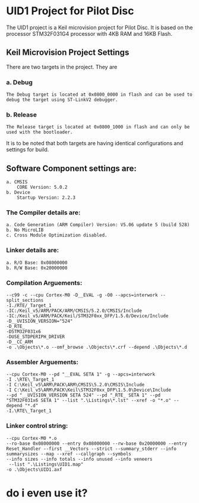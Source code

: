 # UID1 Project for Pilot Disc

The UID1 project is a Keil microvision project for Pilot Disc.
It is based on the processor STM32F031G4 processor with 4KB RAM and 16KB Flash.

## Keil Microvision Project Settings

There are two targets in the project. They are
###	a. Debug 
	The Debug target is located at 0x0800_0000 in flash and can be used to debug the target using ST-LinkV2 debugger.
###	b. Release
	The Release target is located at 0x0800_1000 in flash and can only be used with the bootloader.

It is to be noted that both targets are having identical configurations and settings for build.

## Software Component settings are:
	a. CMSIS
		CORE Version: 5.0.2
	b. Device
		Startup Version: 2.2.3

### The Compiler details are:
	a. Code Generation (ARM Compiler) Version: V5.06 update 5 (build 528)
	b. No MicroLIB
	c. Cross Module Optimization disabled.

### Linker details are:
	a. R/O Base: 0x08000000
	b. R/W Base: 0x20000000

### Compilation Arguements:
	--c99 -c --cpu Cortex-M0 -D__EVAL -g -O0 --apcs=interwork --split_sections 
	-I./RTE/_Target_1
	-IC:/Keil_v5/ARM/PACK/ARM/CMSIS/5.2.0/CMSIS/Include
	-IC:/Keil_v5/ARM/PACK/Keil/STM32F0xx_DFP/1.5.0/Device/Include
	-D__UVISION_VERSION="524"
	-D_RTE_
	-DSTM32F031x6
	-DUSE_STDPERIPH_DRIVER
	-D__CC_ARM
	-o .\Objects\*.o --omf_browse .\Objects\*.crf --depend .\Objects\*.d 

### Assembler Arguements:
	--cpu Cortex-M0 --pd "__EVAL SETA 1" -g --apcs=interwork 
	-I .\RTE\_Target_1 
	-I C:\Keil_v5\ARM\PACK\ARM\CMSIS\5.2.0\CMSIS\Include 
	-I C:\Keil_v5\ARM\PACK\Keil\STM32F0xx_DFP\1.5.0\Device\Include 
	--pd "__UVISION_VERSION SETA 524" --pd "_RTE_ SETA 1" --pd "STM32F031x6 SETA 1" --list ".\Listings\*.lst" --xref -o "*.o" --depend "*.d" 
	-I.\RTE\_Target_1

### Linker control string:
	--cpu Cortex-M0 *.o 
	--ro-base 0x08000000 --entry 0x08000000 --rw-base 0x20000000 --entry Reset_Handler --first __Vectors --strict --summary_stderr --info summarysizes --map --xref --callgraph --symbols 
	--info sizes --info totals --info unused --info veneers 
	 --list ".\Listings\UID1.map" 
	-o .\Objects\UID1.axf 

# do i even use it?
